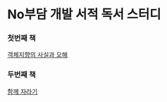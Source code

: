 
# No부담 개발 서적 독서 스터디


### 첫번째 책

[객체지향의 사실과 오해](https://github.com/jeehge/Study/tree/master/Book%20Study/%EA%B0%9D%EC%B2%B4%EC%A7%80%ED%96%A5%EC%9D%98%EC%82%AC%EC%8B%A4%EA%B3%BC%EC%98%A4%ED%95%B4)
### 두번째 책

[함께 자라기](https://github.com/jeehge/Study/tree/master/Book%20Study/%ED%95%A8%EA%BB%98%EC%9E%90%EB%9D%BC%EA%B8%B0)
